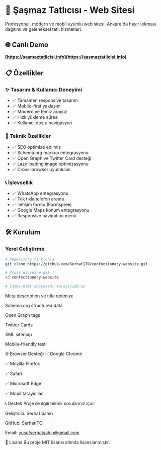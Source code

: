 # 🍮 Şaşmaz Tatlıcısı - Web Sitesi

Profesyonel, modern ve mobil uyumlu web sitesi. Ankara'da hayır lokması dağıtımı ve geleneksel tatlı hizmetleri.

## 🌐 Canlı Demo
**[https://sasmaztatlicisi.info](https://sasmaztatlicisi.info)**

## 📋 Özellikler

### ✨ Tasarım & Kullanıcı Deneyimi
- ✅ Tamamen responsive tasarım
- ✅ Mobile-first yaklaşım
- ✅ Modern ve temiz arayüz
- ✅ Hızlı yükleme süresi
- ✅ Kullanıcı dostu navigasyon

### 🚀 Teknik Özellikler
- ✅ SEO optimize edilmiş
- ✅ Schema.org markup entegrasyonu
- ✅ Open Graph ve Twitter Card desteği
- ✅ Lazy loading image optimizasyonu
- ✅ Cross-browser uyumluluk

### 📞 İşlevsellik
- ✅ WhatsApp entegrasyonu
- ✅ Tek tıkla telefon arama
- ✅ İletişim formu (Formspree)
- ✅ Google Maps konum entegrasyonu
- ✅ Responsive navigation menü

## 🛠 Kurulum

### Yerel Geliştirme
```bash
# Repository'yi klonla
git clone https://github.com/SerhatITO/confectionery-website.git

# Proje dizinine git
cd confectionery-website

# index.html dosyasını tarayıcıda aç
```
Meta description ve title optimize

Schema.org structured data

Open Graph tags

Twitter Cards

XML sitemap

Mobile-friendly testi

🌐 Browser Desteği
✅ Google Chrome

✅ Mozilla Firefox

✅ Safari

✅ Microsoft Edge

✅ Mobil tarayıcılar

📞 Destek
Proje ile ilgili teknik sorularınız için:

Geliştirici: Serhat Şahin

GitHub: SerhatITO

Email: yusufserhatsahin@gmail.com

📄 Lisans
Bu proje MIT lisansı altında lisanslanmıştır.
